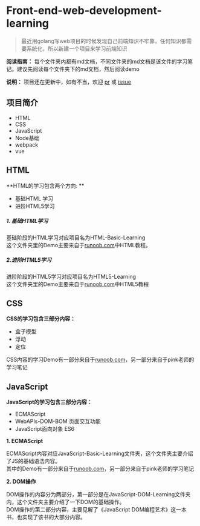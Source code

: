 # Front-end-web-development-learning

> 最近用golang写web项目的时候发现自己前端知识不牢靠，任何知识都需要系统化，所以新建一个项目来学习前端知识

**阅读指南：** 每个文件夹内都有md文档，不同文件夹的md文档是该文件的学习笔记。建议先阅读每个文件夹下的md文档，然后阅读demo

**说明：** 项目还在更新中，如有不当，欢迎 [pr](https://github.com/lesenelir/Front-end-web-development-learning/pulls) 或 [issue](https://github.com/lesenelir/Front-end-web-development-learning/issues)

## 项目简介
- HTML
- CSS
- JavaScript
- Node基础
- webpack
- vue

## HTML
**HTML的学习包含两个方向: **   

- 基础HTML 学习
- 进阶HTML5学习 

#####  1. 基础HTML学习
基础阶段的HTML学习对应项目名为HTML-Basic-Learning  
这个文件夹里的Demo主要来自于[runoob.com](https://www.runoob.com/html/html-tutorial.html)中HTML教程。


##### 2.进阶HTML5学习
进阶阶段的HTML5学习对应项目名为HTML5-Learning  
这个文件夹里的Demo主要来自于[runoob.com](https://www.runoob.com/html/html5-intro.html)中HTML5教程

## CSS
**CSS的学习包含三部分内容：**

- 盒子模型
- 浮动
- 定位

CSS内容的学习Demo有一部分来自于[runoob.com](https://www.runoob.com/css/css-tutorial.html)，另一部分来自于pink老师的学习笔记

## JavaScript
**JavaScript的学习包含三部分内容：**

- ECMAScript
- WebAPIs-DOM-BOM 页面交互功能
- JavaScript面向对象 ES6

**1. ECMAScript**
    
ECMAScript内容对应JavaScript-Basic-Learning文件夹，这个文件夹主要介绍了JS的基础语法内容。   
其中的Demo有一部分来自于[runoob.com](https://www.runoob.com/js/js-tutorial.html)，另一部分来自于pink老师的学习笔记    

**2. DOM操作**

DOM操作的内容分为两部分，第一部分是在JavaScript-DOM-Learning文件夹内，这个文件夹主要介绍了一下DOM的基础操作。  
DOM操作的第二部分内容，主要见解了《JavaScript DOM编程艺术》这一本书，也实现了该书的大部分内容。

